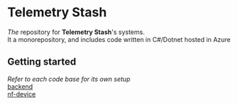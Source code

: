 # Telemetry Stash

_The_ repository for **Telemetry Stash**'s systems.  
It a monorepository, and includes code written in C#/Dotnet hosted in Azure

## Getting started

_Refer to each code base for its own setup_  
[backend](./src/backend/)  
[nf-device](./src/nf-device/)  
